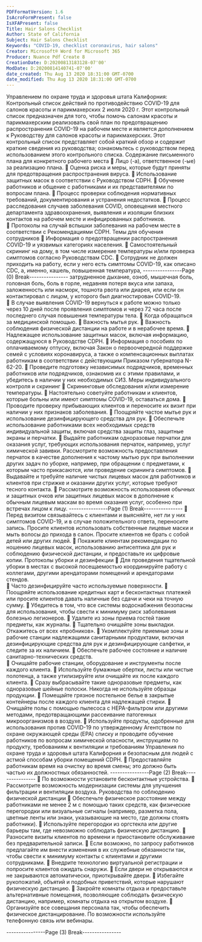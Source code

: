 ```yaml
---
PDFFormatVersion: 1.6
IsAcroFormPresent: false
IsXFAPresent: false
Title: Hair Salons Checklist
Author: State of California
Subject: Hair Salons Checklist
Keywords: "COVID-19, checklist coronavirus, hair salons"
Creator: Microsoft® Word for Microsoft 365
Producer: Nuance Pdf Create 8
CreationDate: D:20200813183128-07'00'
ModDate: D:20200814140741-07'00'
date_created: Thu Aug 13 2020 18:31:00 GMT-0700
date_modified: Thu Aug 13 2020 18:31:00 GMT-0700
---
```

Управлением по охране труда и здоровья штата 
Калифорния: Контрольный список действий по 
противодействию COVID-19 
для салонов красоты и парикмахерских 
2 июля 2020 г. 
Этот контрольный список предназначен для того, чтобы помочь салонам красоты и 
парикмахерским реализовать свой план по предотвращению распространения COVID-19 
на рабочем месте и является дополнением к Руководству для салонов красоты и 
парикмахерских. Этот контрольный список представляет собой краткий обзор и содержит 
краткие сведения из руководства; ознакомьтесь с руководством перед использованием 
этого контрольного списка. 
Содержание письменного плана для 
конкретного рабочего места 
 Лицо (-а), ответственное (-ые) за реализацию плана. 
 Оценка риска и меры, которые будут приняты для предотвращения 
распространения вируса. 
 Использование защитных масок в соответствии с Руководством CDPH. 
 Обучение работников и общение с работниками и их представителями по 
вопросам плана. 
 Процесс проверки соблюдения нормативных требований, 
документирования и устранения недостатков. 
 Процесс расследования случаев заболевания COVID, оповещения местного 
департамента здравоохранения, выявления и изоляции близких контактов на 
рабочем месте и инфицированных работников.  
 Протоколы на случай вспышки заболевания на рабочем месте в 
соответствии с Рекомендациями CDPH. 
Темы для обучения сотрудников 
 Информация о предотвращении распространения COVID-19 и уязвимых 
категориях населения. 
 Самостоятельный скрининг на дому, в том числе измерение температуры 
и/или проверка симптомов согласно Руководствам CDC. 
 Сотрудник не должен приходить на работу, если у него есть симптомы 
COVID-19, как описано CDC, а, именно, кашель, повышенная температура, 
----------------Page (0) Break----------------
затрудненное дыхание, озноб, мышечная боль, головная боль, боль в горле, 
недавняя потеря вкуса или запаха, заложенность или насморк, тошнота 
рвота или диарея, или если он контактировал с лицом, у которого был 
диагностирован COVID-19.  
 В случае выявления COVID-19 вернуться к работе можно только через 10 дней 
после проявления симптомов и через 72 часа после последнего случая 
повышения температуры тела. 
 Когда обращаться за медицинской помощью. 
 Важность мытья рук. 
 Важность соблюдения физической дистанции на работе и в нерабочее 
время. 
 Надлежащее использование защитных масок, включая информацию, 
содержащуюся в Руководстве CDPH. 
 Информация о пособиях по оплачиваемому отпуску, включая Закон о 
первоочередной поддержке семей с условиях коронавируса, а также о 
компенсационных выплатах работникам в соответствии с действующим 
Приказом губернатора N-62-20. 
 Проведите подготовку независимых подрядчиков, временных работников или 
подрядчиков, ознакомив их с этими правилами, и убедитесь в наличии у них 
необходимых СИЗ. 
Меры индивидуального контроля и скрининг 
 Скрининговые обследования и/или измерение температуры. 
 Настоятельно советуйте работникам и клиентов, которые больны или имеют 
симптомы COVID-19, оставаться дома. 
 Проводите проверку прибывающих клиентов и переносите их визит при 
наличии у них признаков заболевания. 
 Поощряйте частое мытье рук и использование дезинфицирующего средства 
для рук. 
 Обеспечьте использование работниками всех необходимых средств 
индивидуальной защиты, включая средства защиты глаз, защитные экраны и 
перчатки. 
 Выдайте работникам одноразовые перчатки для оказания услуг, требующих 
использования перчаток, например, услуг химической завивки. Рассмотрите 
возможность предоставления перчаток в качестве дополнения к частому 
мытью рук при выполнении других задач по уборке, например, при 
обращении с предметами, к которым часто прикасаются, или проведение 
скрининга симптомов. 
 Выдавайте и требуйте наличие чистых лицевых масок для работников и 
клиентов при стрижке и оказании других услуг, которые требуют тесного 
контакта. 
 Рассмотрите возможность использования обычных и защитных очков или 
защитных лицевых масок в дополнение к обычным лицевым маскам во 
время оказания услуг, особенно при встречах лицом к лицу. 
----------------Page (1) Break----------------
 Перед визитом связывайтесь с клиентами и выясняйте, нет ли у них симптомов 
COVID-19, и в случае положительного ответа, переносите запись. Просите 
клиентов использовать собственные лицевые маски и мыть волосы до 
прихода в салон. Просите клиентов не брать с собой детей или других 
людей. 
 Покажите клиентам рекомендации по ношению лицевых масок, 
использованию антисептика для рук и соблюдению физической дистанции, и 
предоставьте их цифровые копии. 
Протоколы уборки и дезинфекции 
 Для проведения тщательной уборки в местах с высокой посещаемостью 
координируйте работу с коллегами, другими арендаторами помещений и 
арендаторами стендов.  
 Часто дезинфицируйте часто используемые поверхности. 
 Поощряйте использование кредитных карт и бесконтактных платежей или 
просите клиентов давать наличные без сдачи и чеки на точную сумму. 
 Убедитесь в том, что все системы водоснабжения безопасны для 
использования, чтобы свести к минимуму риск заболевания болезнью 
легионеров. 
 Удалите из зоны приема гостей такие предметы, как журналы. 
 Тщательно очищайте зоны выкладки. Откажитесь от всех «пробников». 
 Укомплектуйте приемные зоны и рабочие станции надлежащими 
санитарными продуктами, включая дезинфицирующие средства для рук и 
дезинфицирующие салфетки, и следите за их наличием. 
 Обеспечьте рабочее состояние и наличие санитарно-технических средств.  
 Очищайте рабочие станции, оборудование и инструменты после каждого 
клиента. 
 Используйте бумажные обертки, листы или чистые полотенца, а также 
утилизируйте или очищайте их после каждого клиента. 
 Сразу выбрасывайте такие одноразовые предметы, как одноразовые 
шейные полоски. Никогда не используйте образцы продукции. 
 Помещайте грязное постельное белье в закрытые контейнеры после каждого 
клиента для надлежащей стирки. 
 Очищайте полы с помощью пылесоса с HEPA-фильтром или другими 
методами, предотвращающими рассеивание патогенных 
микроорганизмов в воздухе. 
 Используйте продукты, одобренные для использования против COVID-19 по 
утвержденному Агентством по охране окружающей среды (EPA)  списку и 
проводите обучение работников по вопросам химической опасности, 
инструкциям по продукту, требованиям к вентиляции и требованиям 
Управления по охране труда и здоровья штата Калифорния и безопасным 
для людей с астмой способам уборки помещений CDPH. 
 Предоставляйте работникам время на очистку во время смены; это должно 
быть частью их должностных обязанностей. 
----------------Page (2) Break----------------
 По возможности установите бесконтактные устройства. 
 Рассмотрите возможность модернизации системы для улучшения 
фильтрации и вентиляции воздуха. 
Руководства по соблюдению физической 
дистанции 
 Обеспечьте физическое расстояние между работниками не менее 2 м с 
помощью таких средств, как физические перегородки или визуальные 
сигналы (например, разметка пола, цветные ленты или знаки, указывающие 
на место, где должны стоять работники). 
 Используйте перегородки из оргстекла или другие барьеры там, где 
невозможно соблюдать физическую дистанцию. 
 Разносите визиты клиентов по времени и приостановите обслуживание без 
предварительной записи. 
 Если возможно, по запросу работников предлагайте им внести изменения в 
их служебные обязанности так, чтобы свести к минимуму контакты с 
клиентами и другими сотрудниками. 
 Внедрите технологию виртуальной регистрации и попросите клиентов 
ожидать снаружи. 
 Если двери не открываются и не закрываются автоматически, приоткрывайте 
двери. 
 Избегайте рукопожатий, объятий и подобных приветствий, которые нарушают 
физическую дистанцию. 
 Закройте комнаты отдыха и предоставьте альтернативные помещения, 
позволяющие соблюдать физическую дистанцию, например, комнаты 
отдыха на открытом воздухе. 
 Организуйте все совещания персонала так, чтобы обеспечить физическое 
дистанцирование. По возможности используйте телефонную связь или 
вебинары. 
 
----------------Page (3) Break----------------
